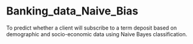 # Banking_data_Naive_Bias
To predict whether a client will subscribe to a term deposit based on demographic and socio-economic data using Naive Bayes classification.
